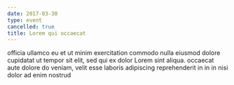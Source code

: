 ```yaml
---
date: 2017-03-30
type: event
cancelled: true
title: Lorem qui occaecat
---
```

officia ullamco eu et ut minim exercitation commodo nulla eiusmod dolore cupidatat ut tempor sit elit, sed qui ex dolor Lorem sint aliqua. occaecat aute dolore do veniam, velit esse laboris adipiscing reprehenderit in in in nisi dolor ad enim nostrud